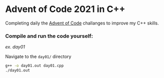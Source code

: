 # Advent of Code 2021 in C++

Completing daily the [Advent of Code](https://adventofcode.com/2021) challanges to improve my C++ skills.

### Compile and run the code yourself:

_ex. day01_

Navigate to the `day01/` directory
```bash
g++ -o day01.out day01.cpp
./day01.out
```
